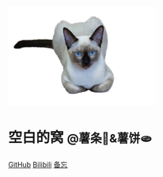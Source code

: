 <!-- markdownlint-disable first-line-h1 -->

<!-- ![logo](/_media/cat.png) -->
<img src="./_media/cat.png" alt="logo" width="300" height="200">

# **空白的窝** <small>@薯条🍟&薯饼🫓</small>

<!-- > 一个神奇的猫窝。

- 简单、轻便 (压缩后 ~21kB)
- 无需生成 html 文件
- 众多主题 -->


[GitHub](https://github.com/KKingwang)
[Bilibili](https://space.bilibili.com/343649302)
[备忘](./md/备忘 ':class=custom-button')
<!-- [Get Started](#你好 ':class=custom-button') -->